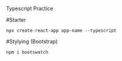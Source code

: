 Typescript Practice

#Starter
```
npx create-react-app app-name --typescript
```

#Stylying (Bootstrap) 
```
npm i bootswatch

```
